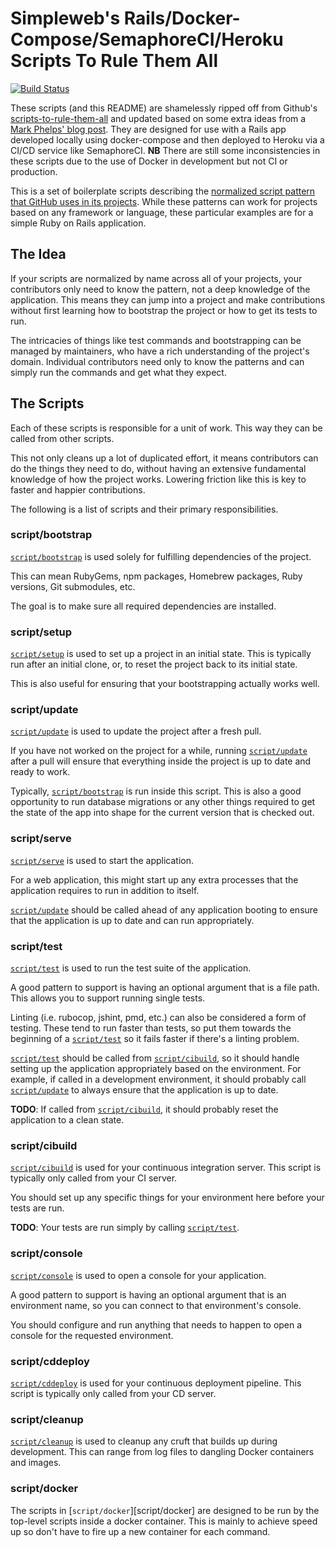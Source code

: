 # Simpleweb's Rails/Docker-Compose/SemaphoreCI/Heroku Scripts To Rule Them All

[![Build Status](https://travis-ci.org/simpleweb/scripts-to-rule-them-all.svg?branch=master)](https://travis-ci.org/simpleweb/scripts-to-rule-them-all)

These scripts (and this README) are shamelessly ripped off from Github's [scripts-to-rule-them-all](https://github.com/github/scripts-to-rule-them-all)
and updated based on some extra ideas from a [Mark Phelps' blog post](https://www.markphelps.me/2016/02/01/scripts-to-rule-them-all/).
They are designed for use with a Rails app developed locally using docker-compose and then deployed to Heroku via a CI/CD service like SemaphoreCI.
**NB** There are still some inconsistencies in these scripts due to the use of Docker in development but not CI or production.

This is a set of boilerplate scripts describing the [normalized script pattern
that GitHub uses in its projects](http://githubengineering.com/scripts-to-rule-them-all/). While these
patterns can work for projects based on any framework or language, these
particular examples are for a simple Ruby on Rails application.

## The Idea

If your scripts are normalized by name across all of your projects, your
contributors only need to know the pattern, not a deep knowledge of the
application. This means they can jump into a project and make contributions
without first learning how to bootstrap the project or how to get its tests to
run.

The intricacies of things like test commands and bootstrapping can be managed by
maintainers, who have a rich understanding of the project's domain. Individual
contributors need only to know the patterns and can simply run the commands and
get what they expect.

## The Scripts

Each of these scripts is responsible for a unit of work. This way they can be
called from other scripts.

This not only cleans up a lot of duplicated effort, it means contributors can do
the things they need to do, without having an extensive fundamental knowledge of
how the project works. Lowering friction like this is key to faster and happier
contributions.

The following is a list of scripts and their primary responsibilities.

### script/bootstrap

[`script/bootstrap`][bootstrap] is used solely for fulfilling dependencies of the project.

This can mean RubyGems, npm packages, Homebrew packages, Ruby versions, Git submodules, etc.

The goal is to make sure all required dependencies are installed.

### script/setup

[`script/setup`][setup] is used to set up a project in an initial state.
This is typically run after an initial clone, or, to reset the project back to
its initial state.

This is also useful for ensuring that your bootstrapping actually works well.

### script/update

[`script/update`][update] is used to update the project after a fresh pull.

If you have not worked on the project for a while, running [`script/update`][update] after
a pull will ensure that everything inside the project is up to date and ready to work.

Typically, [`script/bootstrap`][bootstrap] is run inside this script. This is also a good
opportunity to run database migrations or any other things required to get the
state of the app into shape for the current version that is checked out.

### script/serve

[`script/serve`][serve] is used to start the application.

For a web application, this might start up any extra processes that the 
application requires to run in addition to itself.

[`script/update`][update] should be called ahead of any application booting to ensure that
the application is up to date and can run appropriately.

### script/test

[`script/test`][test] is used to run the test suite of the application.

A good pattern to support is having an optional argument that is a file path.
This allows you to support running single tests.

Linting (i.e. rubocop, jshint, pmd, etc.) can also be considered a form of testing. These tend to run faster than tests, so put them towards the beginning of a [`script/test`][test] so it fails faster if there's a linting problem.

[`script/test`][test] should be called from [`script/cibuild`][cibuild], so it should handle
setting up the application appropriately based on the environment. For example,
if called in a development environment, it should probably call [`script/update`][update]
to always ensure that the application is up to date.

**TODO**: If called from
[`script/cibuild`][cibuild], it should probably reset the application to a clean state.

### script/cibuild

[`script/cibuild`][cibuild] is used for your continuous integration server.
This script is typically only called from your CI server.

You should set up any specific things for your environment here before your tests
are run.

**TODO**: Your tests are run simply by calling [`script/test`][test].

### script/console

[`script/console`][console] is used to open a console for your application.

A good pattern to support is having an optional argument that is an environment
name, so you can connect to that environment's console.

You should configure and run anything that needs to happen to open a console for
the requested environment.

### script/cddeploy

[`script/cddeploy`][cddeploy] is used for your continuous deployment pipeline.
This script is typically only called from your CD server.

### script/cleanup

[`script/cleanup`][cleanup] is used to cleanup any cruft that builds up during development.
This can range from log files to dangling Docker containers and images.

### script/docker

The scripts in [`script/docker`][script/docker] are designed to be run by the top-level scripts inside a docker container.
This is mainly to achieve speed up so don't have to fire up a new container for each command.

[bootstrap]: script/bootstrap
[setup]: script/setup
[update]: script/update
[serve]: script/serve
[test]: script/test
[cibuild]: script/cibuild
[console]: script/console
[cddeploy]: script/cddeploy
[cleanup]: script/cleanup
